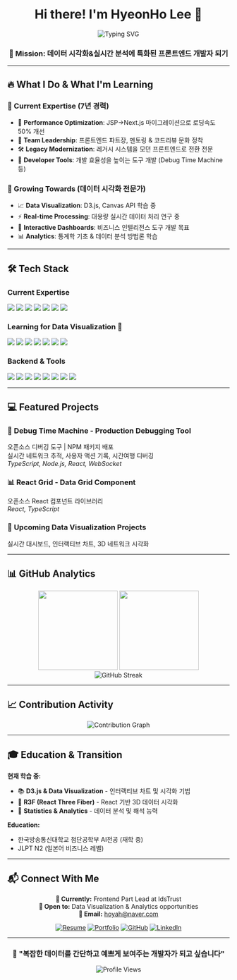 <div align="center">

# Hi there! I'm HyeonHo Lee 👋

<img src="https://readme-typing-svg.herokuapp.com?font=Fira+Code&size=22&duration=3000&pause=1000&color=36BCF7&center=true&vCenter=true&width=800&lines=Frontend+Developer+%E2%86%92+Data+Visualization+Specialist;Building+Interactive+Data+Stories;7%2B+Years+Frontend+Experience;Currently+Learning+D3.js+%26+WebGL" alt="Typing SVG" />

### 🎯 Mission: 데이터 시각화&실시간 분석에 특화된 프론트엔드 개발자 되기

</div>

---

## 🔥 What I Do & What I'm Learning

### **💼 Current Expertise** (7년 경력)
- 🚀 **Performance Optimization**: JSP→Next.js 마이그레이션으로 로딩속도 50% 개선
- 👥 **Team Leadership**: 프론트엔드 파트장, 멘토링 & 코드리뷰 문화 정착
- 🛠️ **Legacy Modernization**: 레거시 시스템을 모던 프론트엔드로 전환 전문
- 🔧 **Developer Tools**: 개발 효율성을 높이는 도구 개발 (Debug Time Machine 등)

### **🎯 Growing Towards** (데이터 시각화 전문가)
- 📈 **Data Visualization**: D3.js, Canvas API 학습 중
- ⚡ **Real-time Processing**: 대용량 실시간 데이터 처리 연구 중  
- 🎨 **Interactive Dashboards**: 비즈니스 인텔리전스 도구 개발 목표
- 📊 **Analytics**: 통계학 기초 & 데이터 분석 방법론 학습

---

## 🛠 Tech Stack

### **Current Expertise**
<p align="left">
<img src="https://img.shields.io/badge/React-61DAFB?style=for-the-badge&logo=react&logoColor=black"/>
<img src="https://img.shields.io/badge/Next.js-000000?style=for-the-badge&logo=nextdotjs&logoColor=white"/>
<img src="https://img.shields.io/badge/Vue.js-4FC08D?style=for-the-badge&logo=vuedotjs&logoColor=white"/>
<img src="https://img.shields.io/badge/TypeScript-3178C6?style=for-the-badge&logo=typescript&logoColor=white"/>
<img src="https://img.shields.io/badge/JavaScript-F7DF1E?style=for-the-badge&logo=javascript&logoColor=black"/>
<img src="https://img.shields.io/badge/TailwindCSS-38B2AC?style=for-the-badge&logo=tailwind-css&logoColor=white"/>
<img src="https://img.shields.io/badge/SCSS-CC6699?style=for-the-badge&logo=sass&logoColor=white"/>
</p>

### **Learning for Data Visualization** 🌱
<p align="left">
<img src="https://img.shields.io/badge/D3.js-F9A03C?style=for-the-badge&logo=d3dotjs&logoColor=white&opacity=0.7"/>
<img src="https://img.shields.io/badge/R3F-000000?style=for-the-badge&logo=threedotjs&logoColor=white&opacity=0.7"/>
<img src="https://img.shields.io/badge/Three.js-000000?style=for-the-badge&logo=threedotjs&logoColor=white&opacity=0.7"/>
<img src="https://img.shields.io/badge/Chart.js-FF6384?style=for-the-badge&logo=chartdotjs&logoColor=white&opacity=0.7"/>
<img src="https://img.shields.io/badge/WebGL-990000?style=for-the-badge&logo=webgl&logoColor=white&opacity=0.7"/>
<img src="https://img.shields.io/badge/Canvas-FF6B6B?style=for-the-badge&logo=html5&logoColor=white&opacity=0.7"/>
<img src="https://img.shields.io/badge/WebSocket-4F4F4F?style=for-the-badge&logo=socketdotio&logoColor=white&opacity=0.7"/>
</p>

### **Backend & Tools**
<p align="left">
<img src="https://img.shields.io/badge/Java-ED8B00?style=for-the-badge&logo=openjdk&logoColor=white"/>
<img src="https://img.shields.io/badge/Spring_Boot-6DB33F?style=for-the-badge&logo=springboot&logoColor=white"/>
<img src="https://img.shields.io/badge/PostgreSQL-336791?style=for-the-badge&logo=postgresql&logoColor=white"/>
<img src="https://img.shields.io/badge/MySQL-4479A1?style=for-the-badge&logo=mysql&logoColor=white"/>
<img src="https://img.shields.io/badge/Git-F05032?style=for-the-badge&logo=git&logoColor=white"/>
<img src="https://img.shields.io/badge/Playwright-2EAD33?style=for-the-badge&logo=playwright&logoColor=white"/>
<img src="https://img.shields.io/badge/Jest-C21325?style=for-the-badge&logo=jest&logoColor=white"/>
<img src="https://img.shields.io/badge/Jira-0052CC?style=for-the-badge&logo=jira&logoColor=white"/>
</p>

---

## 💻 Featured Projects

### 🔧 **Debug Time Machine** - Production Debugging Tool
오픈소스 디버깅 도구 | NPM 패키지 배포  
실시간 네트워크 추적, 사용자 액션 기록, 시간여행 디버깅  
*TypeScript, Node.js, React, WebSocket*

### 📊 **React Grid** - Data Grid Component  
오픈소스 React 컴포넌트 라이브러리  
*React, TypeScript*

### 🎯 **Upcoming Data Visualization Projects**
실시간 대시보드, 인터랙티브 차트, 3D 네트워크 시각화



---

## 📊 GitHub Analytics

<div align="center">
  <img height="180em" src="https://github-readme-stats.vercel.app/api?username=amenooto&show_icons=true&theme=tokyonight&include_all_commits=true&count_private=true"/>
  <img height="180em" src="https://github-readme-stats.vercel.app/api/top-langs/?username=amenooto&layout=compact&langs_count=8&theme=tokyonight"/>
</div>

<div align="center">
  <img src="https://github-readme-streak-stats.herokuapp.com/?user=amenooto&theme=tokyonight" alt="GitHub Streak"/>
</div>

---

## 📈 Contribution Activity

<div align="center">
  <img src="https://github-readme-activity-graph.vercel.app/graph?username=amenooto&theme=tokyo-night" alt="Contribution Graph"/>
</div>

---



## 🎓 Education & Transition

**현재 학습 중:**
- 📚 **D3.js & Data Visualization** - 인터랙티브 차트 및 시각화 기법
- 🎨 **R3F (React Three Fiber)** - React 기반 3D 데이터 시각화
- 🧮 **Statistics & Analytics** - 데이터 분석 및 해석 능력 

**Education:**
- 한국방송통신대학교 첨단공학부 AI전공 (재학 중)
- JLPT N2 (일본어 비즈니스 레벨)

---

## 📬 Connect With Me

<div align="center">

**💼 Currently:** Frontend Part Lead at IdsTrust  
**🎯 Open to:** Data Visualization & Analytics opportunities  
**📧 Email:** hoyah@naver.com

[![Resume](https://img.shields.io/badge/Resume-PDF-red?style=for-the-badge&logo=adobeacrobatreader&logoColor=white)](https://drive.google.com/uc?export=download&id=1gqmfUpUXaVbI83qWfRjmSnBhvmvWFnVs)
[![Portfolio](https://img.shields.io/badge/Portfolio-PDF-FF5722?style=for-the-badge&logo=adobeacrobatreader&logoColor=white)](https://drive.google.com/uc?export=download&id=1Rw6FZaV1d0l2P0FsSaF6y42pEuobJkJf)
[![GitHub](https://img.shields.io/badge/GitHub-181717?style=for-the-badge&logo=github&logoColor=white)](https://github.com/amenooto)
[![LinkedIn](https://img.shields.io/badge/LinkedIn-0A66C2?style=for-the-badge&logo=linkedin&logoColor=white)](your-linkedin-url)

</div>

---

<div align="center">

### 🚀 "복잡한 데이터를 간단하고 예쁘게 보여주는 개발자가 되고 싶습니다"

![Profile Views](https://komarev.com/ghpvc/?username=amenooto&color=blueviolet&style=flat-square)

</div>
